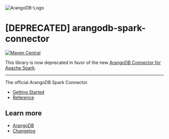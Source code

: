 ![ArangoDB-Logo](https://www.arangodb.com/docs/assets/arangodb_logo_2016_inverted.png)

# [DEPRECATED] arangodb-spark-connector

[![Maven Central](https://maven-badges.herokuapp.com/maven-central/com.arangodb/arangodb-spark-connector_2.12/badge.svg)](https://maven-badges.herokuapp.com/maven-central/com.arangodb/arangodb-spark-connector_2.12)

This library is now deprecated in favor of the new [ArangoDB Connector for Apache Spark](https://github.com/arangodb/arangodb-spark-datasource).

---

The official ArangoDB Spark Connector.

- [Getting Started](https://www.arangodb.com/docs/stable/drivers/spark-connector-getting-started.html)
- [Reference](https://www.arangodb.com/docs/stable/drivers/spark-connector-reference.html)

## Learn more

- [ArangoDB](https://www.arangodb.com/)
- [Changelog](ChangeLog.md)
